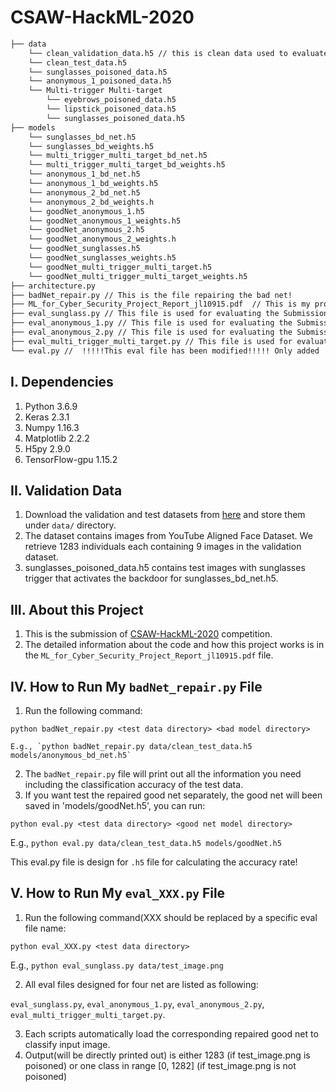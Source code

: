 # CSAW-HackML-2020

```bash
├── data 
    └── clean_validation_data.h5 // this is clean data used to evaluate the BadNet and design the backdoor defense
    └── clean_test_data.h5
    └── sunglasses_poisoned_data.h5
    └── anonymous_1_poisoned_data.h5
    └── Multi-trigger Multi-target
        └── eyebrows_poisoned_data.h5
        └── lipstick_poisoned_data.h5
        └── sunglasses_poisoned_data.h5
├── models
    └── sunglasses_bd_net.h5
    └── sunglasses_bd_weights.h5
    └── multi_trigger_multi_target_bd_net.h5
    └── multi_trigger_multi_target_bd_weights.h5
    └── anonymous_1_bd_net.h5
    └── anonymous_1_bd_weights.h5
    └── anonymous_2_bd_net.h5
    └── anonymous_2_bd_weights.h
    └── goodNet_anonymous_1.h5
    └── goodNet_anonymous_1_weights.h5
    └── goodNet_anonymous_2.h5
    └── goodNet_anonymous_2_weights.h
    └── goodNet_sunglasses.h5
    └── goodNet_sunglasses_weights.h5
    └── goodNet_multi_trigger_multi_target.h5
    └── goodNet_multi_trigger_multi_target_weights.h5
├── architecture.py
├── badNet_repair.py // This is the file repairing the bad net!
├── ML_for_Cyber_Security_Project_Report_jl10915.pdf  // This is my project report!
├── eval_sunglass.py // This file is used for evaluating the Submissions
├── eval_anonymous_1.py // This file is used for evaluating the Submissions
├── eval_anonymous_2.py // This file is used for evaluating the Submissions
├── eval_multi_trigger_multi_target.py // This file is used for evaluating the Submissions
└── eval.py //  !!!!!This eval file has been modified!!!!! Only added 'import tensorflow as tf' 

```

## I. Dependencies
   1. Python 3.6.9
   2. Keras 2.3.1
   3. Numpy 1.16.3
   4. Matplotlib 2.2.2
   5. H5py 2.9.0
   6. TensorFlow-gpu 1.15.2
   
## II. Validation Data
   1. Download the validation and test datasets from [here](https://drive.google.com/drive/folders/13o2ybRJ1BkGUvfmQEeZqDo1kskyFywab?usp=sharing) and store them under `data/` directory.
   2. The dataset contains images from YouTube Aligned Face Dataset. We retrieve 1283 individuals each containing 9 images in the validation dataset.
   3. sunglasses_poisoned_data.h5 contains test images with sunglasses trigger that activates the backdoor for sunglasses_bd_net.h5.

## III. About this Project
   1. This is the submission of [CSAW-HackML-2020](https://github.com/csaw-hackml/CSAW-HackML-2020) competition.
   2. The detailed information about the code and how this project works is in the `ML_for_Cyber_Security_Project_Report_jl10915.pdf` file.

## IV. How to Run My `badNet_repair.py` File
   1. Run the following command:
   
   `python badNet_repair.py <test data directory> <bad model directory>`
   
    E.g., `python badNet_repair.py data/clean_test_data.h5 models/anonymous_bd_net.h5`
    
   2. The `badNet_repair.py` file will print out all the information you need including the classification accuracy of the test data.
   3. If you want test the repaired good net separately, the good net will been saved in 'models/goodNet.h5', you can run:
   
   `python eval.py <test data directory> <good net model directory>`
   
   E.g., `python eval.py data/clean_test_data.h5 models/goodNet.h5`
    
   This eval.py file is design for `.h5` file for calculating the accuracy rate!
    
## V. How to Run My `eval_XXX.py` File
   1. Run the following command(XXX should be replaced by a specific eval file name:
   
   `python eval_XXX.py <test data directory>` 
   
   E.g., `python eval_sunglass.py data/test_image.png`
   
   2. All eval files designed for four net are listed as following:
   
   `eval_sunglass.py`, `eval_anonymous_1.py`, `eval_anonymous_2.py`, `eval_multi_trigger_multi_target.py`.
   
   3. Each scripts automatically load the corresponding repaired good net to classify input image.
   4. Output(will be directly printed out) is either 1283 (if test_image.png is poisoned) or one class in range [0, 1282] (if test_image.png is not poisoned) 
   
   
   
   
   